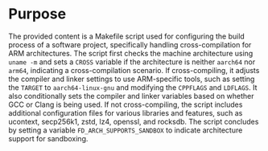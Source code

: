 # Purpose
The provided content is a Makefile script used for configuring the build process of a software project, specifically handling cross-compilation for ARM architectures. The script first checks the machine architecture using `uname -m` and sets a `CROSS` variable if the architecture is neither `aarch64` nor `arm64`, indicating a cross-compilation scenario. If cross-compiling, it adjusts the compiler and linker settings to use ARM-specific tools, such as setting the `TARGET` to `aarch64-linux-gnu` and modifying the `CPPFLAGS` and `LDFLAGS`. It also conditionally sets the compiler and linker variables based on whether GCC or Clang is being used. If not cross-compiling, the script includes additional configuration files for various libraries and features, such as ucontext, secp256k1, zstd, lz4, openssl, and rocksdb. The script concludes by setting a variable `FD_ARCH_SUPPORTS_SANDBOX` to indicate architecture support for sandboxing.
